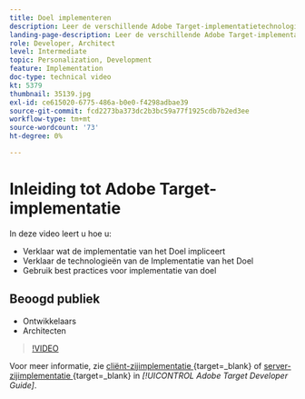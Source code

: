 ```yaml
---
title: Doel implementeren
description: Leer de verschillende Adobe Target-implementatietechnologieën en gebruik de best practices voor de implementatie van Target.
landing-page-description: Leer de verschillende Adobe Target-implementatietechnologieën en gebruik de best practices voor de implementatie van Target.
role: Developer, Architect
level: Intermediate
topic: Personalization, Development
feature: Implementation
doc-type: technical video
kt: 5379
thumbnail: 35139.jpg
exl-id: ce615020-6775-486a-b0e0-f4298adbae39
source-git-commit: fcd2273ba373dc2b3bc59a77f1925cdb7b2ed3ee
workflow-type: tm+mt
source-wordcount: '73'
ht-degree: 0%

---
```


# Inleiding tot Adobe Target-implementatie

In deze video leert u hoe u:

* Verklaar wat de implementatie van het Doel impliceert
* Verklaar de technologieën van de Implementatie van het Doel
* Gebruik best practices voor implementatie van doel

## Beoogd publiek

* Ontwikkelaars
* Architecten

>[!VIDEO](https://video.tv.adobe.com/v/35139/?quality=12)

Voor meer informatie, zie [ cliënt-zijimplementatie ](https://experienceleague.adobe.com/docs/target-dev/developer/client-side/overview.html) {target=_blank} of [ server-zijimplementatie ](https://experienceleague.adobe.com/docs/target-dev/developer/server-side/server-side-overview.html) {target=_blank} in *[!UICONTROL Adobe Target Developer Guide]*.

